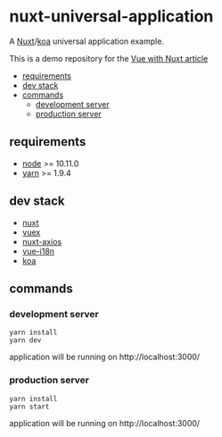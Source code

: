 # nuxt-universal-application

A [Nuxt](https://nuxtjs.org/)/[koa](https://koajs.com/) universal application example.

This is a demo repository for the [Vue with Nuxt article](https://hiswe.github.io/2018/12-vue-with-nuxt/)

<!-- START doctoc generated TOC please keep comment here to allow auto update -->
<!-- DON'T EDIT THIS SECTION, INSTEAD RE-RUN doctoc TO UPDATE -->

- [requirements](#requirements)
- [dev stack](#dev-stack)
- [commands](#commands)
  - [development server](#development-server)
  - [production server](#production-server)

<!-- END doctoc generated TOC please keep comment here to allow auto update -->

## requirements

- [node](http://nodejs.org/download/) >= 10.11.0
- [yarn](https://yarnpkg.com/lang/en/) >= 1.9.4

## dev stack

- [nuxt](https://nuxtjs.org/)
- [vuex](https://vuex.vuejs.org/)
- [nuxt-axios](https://github.com/nuxt-community/axios-module)
- [vue-i18n](https://kazupon.github.io/vue-i18n/)
- [koa](https://koajs.com/)

## commands

### development server

```
yarn install
yarn dev
```

application will be running on http://localhost:3000/

### production server

```
yarn install
yarn start
```

application will be running on http://localhost:3000/
